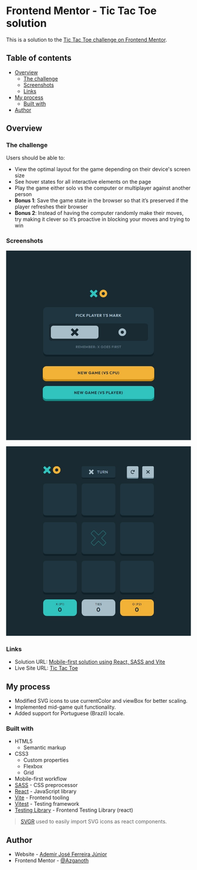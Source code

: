 # Frontend Mentor - Tic Tac Toe solution

This is a solution to the [Tic Tac Toe challenge on Frontend Mentor](https://www.frontendmentor.io/challenges/tic-tac-toe-game-Re7ZF_E2v).

## Table of contents

- [Overview](#overview)
  - [The challenge](#the-challenge)
  - [Screenshots](#screenshots)
  - [Links](#links)
- [My process](#my-process)
  - [Built with](#built-with)
- [Author](#author)

## Overview

### The challenge

Users should be able to:

- View the optimal layout for the game depending on their device's screen size
- See hover states for all interactive elements on the page
- Play the game either solo vs the computer or multiplayer against another person
- **Bonus 1**: Save the game state in the browser so that it’s preserved if the player refreshes their browser
- **Bonus 2**: Instead of having the computer randomly make their moves, try making it clever so it’s proactive in blocking your moves and trying to win

### Screenshots

![](./screenshot_1.jpeg)

![](./screenshot_2.jpeg)

### Links

- Solution URL: [Mobile-first solution using React, SASS and Vite](https://www.frontendmentor.io/solutions/mobile-first-solution-using-react-sass-and-vite-9BJSCneLuA)
- Live Site URL: [Tic Tac Toe](https://azganoth.github.io/tic-tac-toe/)

## My process

- Modified SVG icons to use currentColor and viewBox for better scaling.
- Implemented mid-game quit functionality.
- Added support for Portuguese (Brazil) locale.

### Built with

- HTML5
  - Semantic markup
- CSS3
  - Custom properties
  - Flexbox
  - Grid
- Mobile-first workflow
- [SASS](https://sass-lang.com/) - CSS preprocessor
- [React](https://react.dev/) - JavaScript library
- [Vite](https://vitejs.dev/) - Frontend tooling
- [Vitest](https://vitest.dev/) - Testing framework
- [Testing Library](https://testing-library.com/) - Frontend Testing Library (react)

> [SVGR](https://react-svgr.com/) used to easily import SVG icons as react components.

## Author

- Website - [Ademir José Ferreira Júnior](https://github.com/Azganoth)
- Frontend Mentor - [@Azganoth](https://www.frontendmentor.io/profile/Azganoth)
